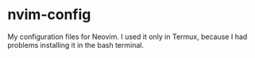# nvim-config

My configuration files for Neovim. I used it only in Termux, because I had problems installing it in the bash terminal.
